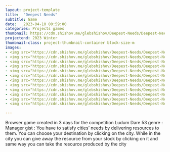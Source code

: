 ```yaml
---
layout: project-template
title:  "Deepest Needs"
subtitle: Game
date:   2023-04-10 00:59:00
categories: Projects games
thumbnail: https://cdn.shishov.me/glebshishov/Deepest-Needs/Deepest-Needs-thumbnail.webp
projectend: 2023 Winter
thumbnail-class: project-thumbnail-container block-size-m
images:
- <img src="https://cdn.shishov.me/glebshishov/Deepest-Needs/Deepest-Needs-01.webp" class="project-img-parameters img-size-full" alt="Deepest-Needs-01">
- <img src="https://cdn.shishov.me/glebshishov/Deepest-Needs/Deepest-Needs-02.webp" class="project-img-parameters img-size-full" alt="Deepest-Needs-02">
- <img src="https://cdn.shishov.me/glebshishov/Deepest-Needs/Deepest-Needs-03.webp" class="project-img-parameters img-size-full" alt="Deepest-Needs-03">
- <img src="https://cdn.shishov.me/glebshishov/Deepest-Needs/Deepest-Needs-04.webp" class="project-img-parameters img-size-full" alt="Deepest-Needs-04">
- <img src="https://cdn.shishov.me/glebshishov/Deepest-Needs/Deepest-Needs-05.webp" class="project-img-parameters img-size-full" alt="Deepest-Needs-05">
- <img src="https://cdn.shishov.me/glebshishov/Deepest-Needs/Deepest-Needs-05.webp" class="project-img-parameters img-size-full" alt="Deepest-Needs-05">
- <img src="https://cdn.shishov.me/glebshishov/Deepest-Needs/Deepest-Needs-06.webp" class="project-img-parameters img-size-half" alt="Deepest-Needs-06">
- <img src="https://cdn.shishov.me/glebshishov/Deepest-Needs/Deepest-Needs-07.webp" class="project-img-parameters img-size-half" alt="Deepest-Needs-07">
- <img src="https://cdn.shishov.me/glebshishov/Deepest-Needs/Deepest-Needs-08.webp" class="project-img-parameters img-size-tri" alt="Deepest-Needs-08">
- <img src="https://cdn.shishov.me/glebshishov/Deepest-Needs/Deepest-Needs-09.webp" class="project-img-parameters img-size-tri" alt="Deepest-Needs-09">
- <img src="https://cdn.shishov.me/glebshishov/Deepest-Needs/Deepest-Needs-10.webp" class="project-img-parameters img-size-tri" alt="Deepest-Needs-10">
- <img src="https://cdn.shishov.me/glebshishov/Deepest-Needs/Deepest-Needs-11.webp" class="project-img-parameters img-size-full" alt="Deepest-Needs-11">

---
```

Browser game created in 3 days for the competition Ludum Dare 53
genre : Manager
gist : You have to satisfy cities’ needs by delivering resources to them. You can choose your destination by clicking on the city. While in the city you can give away the resource from your stock by clicking on it and same way you can take the resource produced by the city